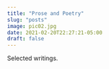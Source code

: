 ```yaml
---
title: "Prose and Poetry"
slug: "posts"
image: pic02.jpg
date: 2021-02-20T22:27:21-05:00
draft: false
---
```


Selected writings.